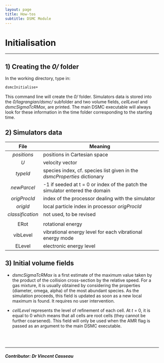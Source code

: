 ```yaml
---
layout: page
title: How-tos
subtitle: DSMC Module
---
```


# Initialisation

---
## 1) Creating the _0/_ folder  
In the working directory, type in:  
```sh
dsmcInitialise+
```
This command line will create the _0/_ folder. Simulators data is stored into the _0/lagrangian/dsmc/_ subfolder and two volume fields, _cellLevel_ and _dsmcSigmaTcRMax_, are printed. The main DSMC executable will always look for these information in the time folder corresponding to the starting time. 

## 2) Simulators data  

| File    | Meaning          |
|:-------------:|-------------|
| _positions_      | positions in Cartesian space |
| _U_      | velocity vector |
| _typeId_ | species index, cf. species list given in the _dsmcProperties_ dictionary |
| _newParcel_      | -1 if seeded at t = 0 or index of the patch the simulator entered the domain |
| _origProcId_ | index of the processor dealing with the simulator |
| _origId_ | local particle index in processor _origProcId_ |
| _classification_      | not used, to be revised |
|   |  |
| ERot      | rotational energy |
| vibLevel      | vibrational energy level for each vibrational energy mode |
| ELevel      | electronic energy level |

## 3) Initial volume fields  
+ _dsmcSigmaTcRMax_ is a first estimate of the maximum value taken by the product of the collision cross-section by the relative speed. For a gas mixture, it is usually obtained by considering the properties (diameter, omega, alpha) of the most abundant species. As the simulation proceeds, this field is updated as soon as a new local maximum is found. It requires no user intervention.

+ _cellLevel_ represents the level of refinement of each cell. At _t_ = 0, it is equal to 0 which means that all cells are root cells (they cannot be further coarsened). This field will only be used when the AMR flag is passed as an argument to the main DSMC executable.

<div class="paragraph"><p><br>
<br></p></div>

---

##### Contributor: Dr Vincent Casseau
